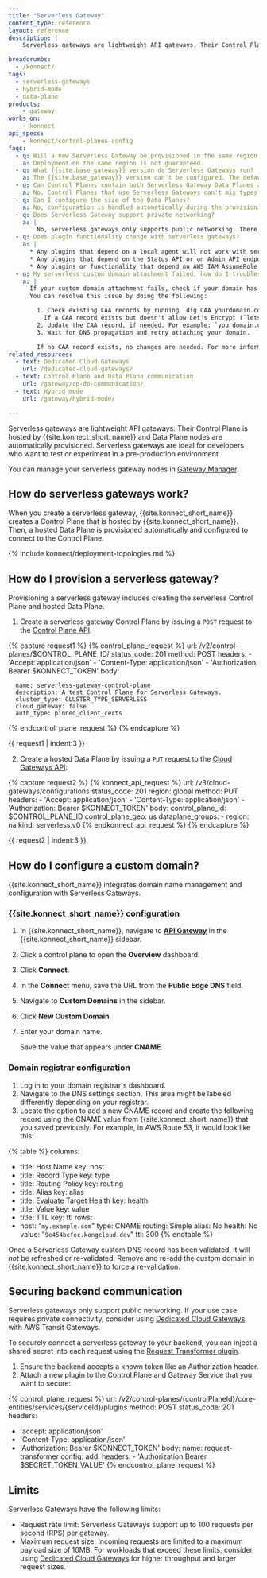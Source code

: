```yaml
---
title: "Serverless Gateway"
content_type: reference
layout: reference
description: | 
    Serverless gateways are lightweight API gateways. Their Control Plane is hosted by {{site.konnect_short_name}} and Data Plane nodes are automatically provisioned.

breadcrumbs:
  - /konnect/
tags:
  - serverless-gateways
  - hybrid-mode
  - data-plane
products:
    - gateway
works_on:
    - konnect
api_specs:
    - konnect/control-planes-config
faqs:
  - q: Will a new Serverless Gateway be provisioned in the same region as {{site.konnect_short_name}}?
    a: Deployment on the same region is not guaranteed.
  - q: What {{site.base_gateway}} version do Serverless Gateways run?
    a: The {{site.base_gateway}} version can't be configured. The default is always `latest` and will be automatically upgraded.
  - q: Can Control Planes contain both Serverless Gateway Data Planes and self-managed Data Planes?
    a: No. Control Planes that use Serverless Gateways can't mix types of Data Planes.
  - q: Can I configure the size of the Data Planes?
    a: No, configuration is handled automatically during the provisioning of the Serverless Gateway Control Plane.
  - q: Does Serverless Gateway support private networking?
    a: |
        No, serverless gateways only supports public networking. There are currently no capabilities for private networking between your data centers and hosted Kong Data Planes. For use cases where private networking is required, [Dedicated Cloud Gateways](/dedicated-cloud-gateways/) configured with AWS is a better choice.
  - q: Does plugin functionality change with serverless gateways?
    a: |
      * Any plugins that depend on a local agent will not work with serverless gateways.
      * Any plugins that depend on the Status API or on Admin API endpoints will not work with serverless gateways.
      * Any plugins or functionality that depend on AWS IAM AssumeRole will have to be configured differently. 
  - q: My serverless custom domain attachment failed, how do I troubleshoot it?
    a: |
      If your custom domain attachment fails, check if your domain has a Certificate Authority Authorization (CAA) record restricting certificate issuance. Serverless Gateways use Let's Encrypt CA to provision SSL/TLS certificates. If your CAA record doesn't include the required CA, certificate issuance will fail.
      You can resolve this issue by doing the following:

        1. Check existing CAA records by running `dig CAA yourdomain.com +short`.
          If a CAA record exists but doesn't allow Let's Encrypt (`letsencrypt.org`), update it.   
        2. Update the CAA record, if needed. For example: `yourdomain.com.    CAA    0 issue "letsencrypt.org"`
        3. Wait for DNS propagation and retry attaching your domain.

        If no CAA record exists, no changes are needed. For more information, see the [Let's Encrypt CAA Guide](https://letsencrypt.org/docs/caa/).
related_resources:
  - text: Dedicated Cloud Gateways
    url: /dedicated-cloud-gateways/
  - text: Control Plane and Data Plane communication
    url: /gateway/cp-dp-communication/
  - text: Hybrid mode
    url: /gateway/hybrid-mode/

---
```

Serverless gateways are lightweight API gateways. Their Control Plane is hosted by {{site.konnect_short_name}} and Data Plane nodes are automatically provisioned. Serverless gateways are ideal for developers who want to test or experiment in a pre-production environment.

You can manage your serverless gateway nodes in [Gateway Manager](https://cloud.konghq.com/gateway-manager/).

## How do serverless gateways work?

When you create a serverless gateway, {{site.konnect_short_name}} creates a Control Plane that is hosted by {{site.konnect_short_name}}. Then, a hosted Data Plane is provisioned automatically and configured to connect to the Control Plane. 


{% include konnect/deployment-topologies.md %}

## How do I provision a serverless gateway?

Provisioning a serverless gateway includes creating the serverless Control Plane and hosted Data Plane.
	
1. Create a serverless gateway Control Plane by issuing a `POST` request to the [Control Plane API](/api/konnect/control-planes/#/operations/create-control-plane).
<!-- vale off -->
{% capture request1 %}
{% control_plane_request %}
  url: /v2/control-planes/$CONTROL_PLANE_ID/
  status_code: 201
  method: POST
  headers:
      - 'Accept: application/json'
      - 'Content-Type: application/json'
      - 'Authorization: Bearer $KONNECT_TOKEN'
  body:

      name: serverless-gateway-control-plane
      description: A test Control Plane for Serverless Gateways.
      cluster_type: CLUSTER_TYPE_SERVERLESS
      cloud_gateway: false
      auth_type: pinned_client_certs
{% endcontrol_plane_request %}
{% endcapture %}

{{ request1 | indent:3 }}
<!--vale on -->
2. Create a hosted Data Plane by issuing a `PUT` request to the [Cloud Gateways API](/api/konnect/cloud-gateways/#/operations/create-configuration):
<!--vale off -->
{% capture request2 %}
{% konnect_api_request %}
  url: /v3/cloud-gateways/configurations
  status_code: 201
  region: global
  method: PUT
  headers:
      - 'Accept: application/json'
      - 'Content-Type: application/json'
      - 'Authorization: Bearer $KONNECT_TOKEN'
  body:
      control_plane_id: $CONTROL_PLANE_ID
      control_plane_geo: us
      dataplane_groups: 
        - region: na
      kind: serverless.v0
{% endkonnect_api_request %}
{% endcapture %}

{{ request2 | indent:3 }}
<!--vale on -->

## How do I configure a custom domain?

{{site.konnect_short_name}} integrates domain name management and configuration with Serverless Gateways.

### {{site.konnect_short_name}} configuration

1. In {{site.konnect_short_name}}, navigate to [**API Gateway**](https://cloud.konghq.com/gateway-manager/) in the {{site.konnect_short_name}} sidebar.
1. Click a control plane to open the **Overview** dashboard.
1. Click **Connect**.
1. In the **Connect** menu, save the URL from the **Public Edge DNS** field.
1. Navigate to **Custom Domains** in the sidebar.
1. Click **New Custom Domain**.
1. Enter your domain name.

    Save the value that appears under **CNAME**. 

### Domain registrar configuration

1. Log in to your domain registrar's dashboard.
1. Navigate to the DNS settings section. This area might be labeled differently depending on your registrar.
1. Locate the option to add a new CNAME record and create the following record using the CNAME value from {{site.konnect_short_name}} that you saved previously. For example, in AWS Route 53, it would look like this: 

{% table %}
columns:
  - title: Host Name
    key: host
  - title: Record Type
    key: type
  - title: Routing Policy
    key: routing
  - title: Alias
    key: alias
  - title: Evaluate Target Health
    key: health
  - title: Value
    key: value
  - title: TTL
    key: ttl
rows:
  - host: "`my.example.com`"
    type: CNAME
    routing: Simple
    alias: No
    health: No
    value: "`9e454bcfec.kongcloud.dev`"
    ttl: 300
{% endtable %}

Once a Serverless Gateway custom DNS record has been validated, it will _not_ be refreshed or re-validated. Remove and re-add the custom domain in {{site.konnect_short_name}} to force a re-validation.

## Securing backend communication

Serverless gateways only support public networking. If your use case requires private connectivity, consider using [Dedicated Cloud Gateways](/dedicated-cloud-gateways/) with AWS Transit Gateways.

To securely connect a serverless gateway to your backend, you can inject a shared secret into each request using the [Request Transformer plugin](/plugins/request-transformer).

1. Ensure the backend accepts a known token like an Authorization header.
2. Attach a new plugin to the Control Plane and Gateway Service that you want to secure:

<!--vale off-->
{% control_plane_request %}
url: /v2/control-planes/{controlPlaneId}/core-entities/services/{serviceId}/plugins
method: POST
status_code: 201
headers:
  - 'accept: application/json'
  - 'Content-Type: application/json'
  - 'Authorization: Bearer $KONNECT_TOKEN'
body:
  name: request-transformer
  config:
    add:
      headers:
        - 'Authorization:Bearer $SECRET_TOKEN_VALUE'
{% endcontrol_plane_request %}
<!--vale on-->

## Limits
Serverless Gateways have the following limits:
* Request rate limit: Serverless Gateways support up to 100 requests per second (RPS) per gateway.
* Maximum request size: Incoming requests are limited to a maximum payload size of 10MB.
For workloads that exceed these limits, consider using [Dedicated Cloud Gateways](/dedicated-cloud-gateways/) for higher throughput and larger request sizes.